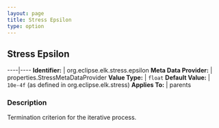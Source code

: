 ```yaml
---
layout: page
title: Stress Epsilon
type: option
---
```

## Stress Epsilon

----|----
**Identifier:** | org.eclipse.elk.stress.epsilon
**Meta Data Provider:** | properties.StressMetaDataProvider
**Value Type:** | `float`
**Default Value:** | `10e-4f` (as defined in org.eclipse.elk.stress)
**Applies To:** | parents


### Description
Termination criterion for the iterative process.

